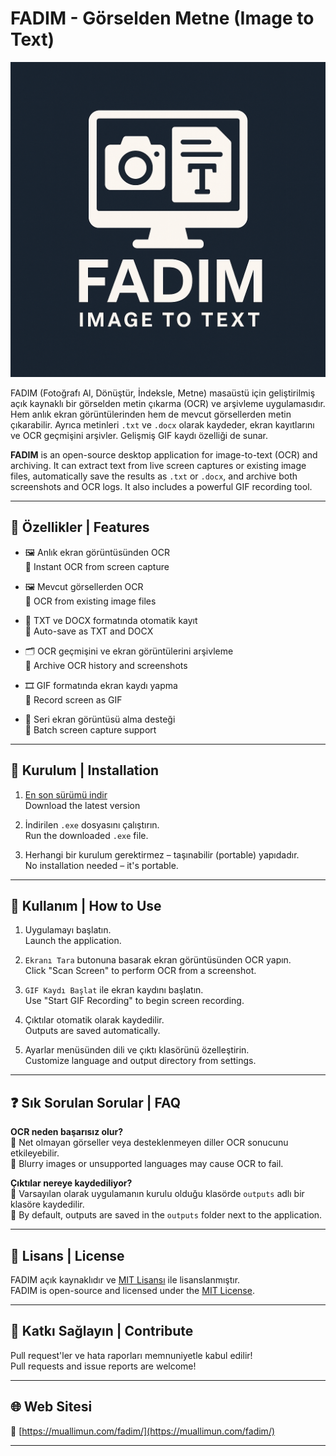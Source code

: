 # FADIM - Görselden Metne (Image to Text)

![FADIM Logo](fadim_icon.png)

FADIM (Fotoğrafı Al, Dönüştür, İndeksle, Metne) masaüstü için geliştirilmiş açık kaynaklı bir görselden metin çıkarma (OCR) ve arşivleme uygulamasıdır. Hem anlık ekran görüntülerinden hem de mevcut görsellerden metin çıkarabilir. Ayrıca metinleri `.txt` ve `.docx` olarak kaydeder, ekran kayıtlarını ve OCR geçmişini arşivler. Gelişmiş GIF kaydı özelliği de sunar.

**FADIM** is an open-source desktop application for image-to-text (OCR) and archiving. It can extract text from live screen captures or existing image files, automatically save the results as `.txt` or `.docx`, and archive both screenshots and OCR logs. It also includes a powerful GIF recording tool.

---

## 📌 Özellikler | Features

- 🖼️ Anlık ekran görüntüsünden OCR  
  🔹 Instant OCR from screen capture

- 🖼️ Mevcut görsellerden OCR  
  🔹 OCR from existing image files

- 💾 TXT ve DOCX formatında otomatik kayıt  
  🔹 Auto-save as TXT and DOCX

- 🗂️ OCR geçmişini ve ekran görüntülerini arşivleme  
  🔹 Archive OCR history and screenshots

- 🎞️ GIF formatında ekran kaydı yapma  
  🔹 Record screen as GIF

- 📸 Seri ekran görüntüsü alma desteği  
  🔹 Batch screen capture support

---

## 🔧 Kurulum | Installation

1. [En son sürümü indir](https://github.com/muallimun/fadim/releases/download/2.0.0/Fadim_v.2.0.exe)  
   Download the latest version

2. İndirilen `.exe` dosyasını çalıştırın.  
   Run the downloaded `.exe` file.

3. Herhangi bir kurulum gerektirmez – taşınabilir (portable) yapıdadır.  
   No installation needed – it's portable.

---

## 📖 Kullanım | How to Use

1. Uygulamayı başlatın.  
   Launch the application.

2. `Ekranı Tara` butonuna basarak ekran görüntüsünden OCR yapın.  
   Click "Scan Screen" to perform OCR from a screenshot.

3. `GIF Kaydı Başlat` ile ekran kaydını başlatın.  
   Use "Start GIF Recording" to begin screen recording.

4. Çıktılar otomatik olarak kaydedilir.  
   Outputs are saved automatically.

5. Ayarlar menüsünden dili ve çıktı klasörünü özelleştirin.  
   Customize language and output directory from settings.

---

## ❓ Sık Sorulan Sorular | FAQ

**OCR neden başarısız olur?**  
🔸 Net olmayan görseller veya desteklenmeyen diller OCR sonucunu etkileyebilir.  
🔸 Blurry images or unsupported languages may cause OCR to fail.

**Çıktılar nereye kaydediliyor?**  
🔸 Varsayılan olarak uygulamanın kurulu olduğu klasörde `outputs` adlı bir klasöre kaydedilir.  
🔸 By default, outputs are saved in the `outputs` folder next to the application.

---

## 📁 Lisans | License

FADIM açık kaynaklıdır ve [MIT Lisansı](LICENSE) ile lisanslanmıştır.  
FADIM is open-source and licensed under the [MIT License](LICENSE).

---

## 💬 Katkı Sağlayın | Contribute

Pull request'ler ve hata raporları memnuniyetle kabul edilir!  
Pull requests and issue reports are welcome!

---

## 🌐 Web Sitesi

🔗 [https://muallimun.com/fadim/](https://muallimun.com/fadim/)

---
